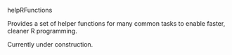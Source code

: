 helpRFunctions

Provides a set of helper functions for many common tasks to enable
faster, cleaner R programming.

Currently under construction.
